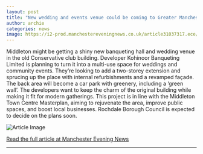 ```yaml
---
layout: post
title: "New wedding and events venue could be coming to Greater Manchester town"
author: archie
categories: news
image: https://i2-prod.manchestereveningnews.co.uk/article31037317.ece/ALTERNATES/s1200/0_CGI-of-how-the-new-banquet-hall-on-old-Conservative-club-site-in-Middleton-could-look.jpg
---
```

Middleton might be getting a shiny new banqueting hall and wedding venue in the old Conservative club building. Developer Kohinoor Banqueting Limited is planning to turn it into a multi-use space for weddings and community events. They’re looking to add a two-storey extension and sprucing up the place with internal refurbishments and a revamped façade. The back area will become a car park with greenery, including a ‘green wall’. The developers want to keep the charm of the original building while making it fit for modern gatherings. This project is in line with the Middleton Town Centre Masterplan, aiming to rejuvenate the area, improve public spaces, and boost local businesses. Rochdale Borough Council is expected to decide on the plans soon.

![Article Image](https://i2-prod.manchestereveningnews.co.uk/article31037317.ece/ALTERNATES/s1200/0_CGI-of-how-the-new-banquet-hall-on-old-Conservative-club-site-in-Middleton-could-look.jpg)

[Read the full article at Manchester Evening News](https://www.manchestereveningnews.co.uk/news/new-wedding-events-venue-could-32467397)

---
